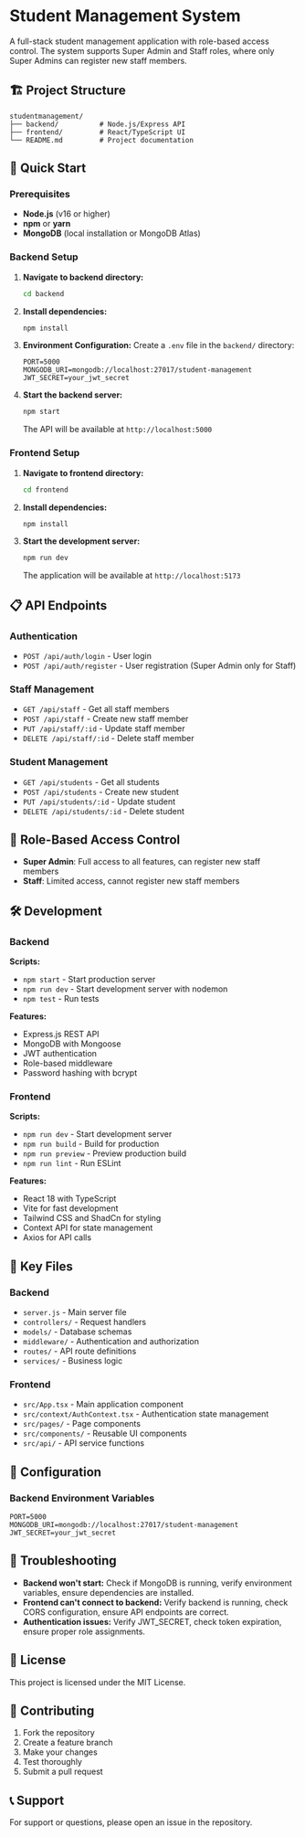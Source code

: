 # Student Management System

A full-stack student management application with role-based access control. The system supports Super Admin and Staff roles, where only Super Admins can register new staff members.

## 🏗️ Project Structure

```
studentmanagement/
├── backend/          # Node.js/Express API
├── frontend/         # React/TypeScript UI
└── README.md         # Project documentation
```

## 🚀 Quick Start

### Prerequisites

- **Node.js** (v16 or higher)
- **npm** or **yarn**
- **MongoDB** (local installation or MongoDB Atlas)

### Backend Setup

1. **Navigate to backend directory:**
   ```bash
   cd backend
   ```
2. **Install dependencies:**
   ```bash
   npm install
   ```
3. **Environment Configuration:**
   Create a `.env` file in the `backend/` directory:
   ```
   PORT=5000
   MONGODB_URI=mongodb://localhost:27017/student-management
   JWT_SECRET=your_jwt_secret
   ```
4. **Start the backend server:**
   ```bash
   npm start
   ```
   The API will be available at `http://localhost:5000`

### Frontend Setup

1. **Navigate to frontend directory:**
   ```bash
   cd frontend
   ```
2. **Install dependencies:**
   ```bash
   npm install
   ```
3. **Start the development server:**
   ```bash
   npm run dev
   ```
   The application will be available at `http://localhost:5173`

## 📋 API Endpoints

### Authentication
- `POST /api/auth/login` - User login
- `POST /api/auth/register` - User registration (Super Admin only for Staff)

### Staff Management
- `GET /api/staff` - Get all staff members
- `POST /api/staff` - Create new staff member
- `PUT /api/staff/:id` - Update staff member
- `DELETE /api/staff/:id` - Delete staff member

### Student Management
- `GET /api/students` - Get all students
- `POST /api/students` - Create new student
- `PUT /api/students/:id` - Update student
- `DELETE /api/students/:id` - Delete student

## 🔐 Role-Based Access Control

- **Super Admin**: Full access to all features, can register new staff members
- **Staff**: Limited access, cannot register new staff members

## 🛠️ Development

### Backend

**Scripts:**
- `npm start` - Start production server
- `npm run dev` - Start development server with nodemon
- `npm test` - Run tests

**Features:**
- Express.js REST API
- MongoDB with Mongoose
- JWT authentication
- Role-based middleware
- Password hashing with bcrypt

### Frontend

**Scripts:**
- `npm run dev` - Start development server
- `npm run build` - Build for production
- `npm run preview` - Preview production build
- `npm run lint` - Run ESLint

**Features:**
- React 18 with TypeScript
- Vite for fast development
- Tailwind CSS and ShadCn for styling
- Context API for state management
- Axios for API calls

## 📁 Key Files

### Backend
- `server.js` - Main server file
- `controllers/` - Request handlers
- `models/` - Database schemas
- `middleware/` - Authentication and authorization
- `routes/` - API route definitions
- `services/` - Business logic

### Frontend
- `src/App.tsx` - Main application component
- `src/context/AuthContext.tsx` - Authentication state management
- `src/pages/` - Page components
- `src/components/` - Reusable UI components
- `src/api/` - API service functions

## 🔧 Configuration

### Backend Environment Variables
```
PORT=5000
MONGODB_URI=mongodb://localhost:27017/student-management
JWT_SECRET=your_jwt_secret
```

## 🐛 Troubleshooting

- **Backend won't start:** Check if MongoDB is running, verify environment variables, ensure dependencies are installed.
- **Frontend can't connect to backend:** Verify backend is running, check CORS configuration, ensure API endpoints are correct.
- **Authentication issues:** Verify JWT_SECRET, check token expiration, ensure proper role assignments.

## 📝 License

This project is licensed under the MIT License.

## 🤝 Contributing

1. Fork the repository
2. Create a feature branch
3. Make your changes
4. Test thoroughly
5. Submit a pull request

## 📞 Support

For support or questions, please open an issue in the repository. 
